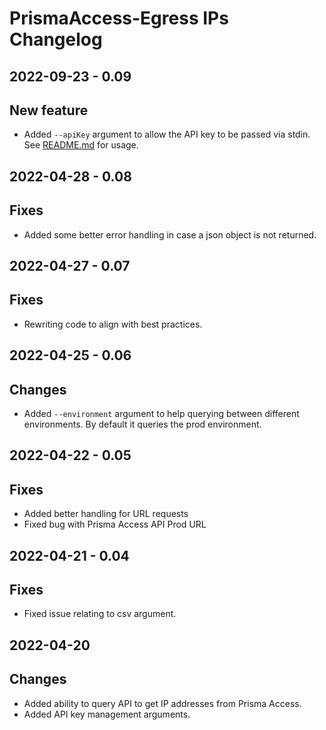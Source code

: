# PrismaAccess-Egress IPs Changelog
## 2022-09-23 - 0.09
## New feature
* Added `--apiKey` argument to allow the API key to be passed via stdin. See [README.md](https://github.com/TheScriptGuy/PrismaAccess-EgressIPs/blob/main/README.md) for usage.

## 2022-04-28 - 0.08
## Fixes
* Added some better error handling in case a json object is not returned.

## 2022-04-27 - 0.07
## Fixes
* Rewriting code to align with best practices.

## 2022-04-25 - 0.06
## Changes
* Added `--environment` argument to help querying between different environments. By default it queries the prod environment.


## 2022-04-22 - 0.05
## Fixes
* Added better handling for URL requests
* Fixed bug with Prisma Access API Prod URL

## 2022-04-21 - 0.04
## Fixes
* Fixed issue relating to csv argument.


## 2022-04-20
## Changes
* Added ability to query API to get IP addresses from Prisma Access.
* Added API key management arguments.
